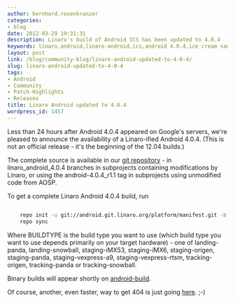 ```yaml
---
author: bernhard.rosenkranzer
categories:
- blog
date: 2012-03-29 19:31:31
description: Linaro's build of Android ICS has been updated to 4.0.4
keywords: linaro,android,linaro-android,ics,android 4.0.4,ice cream sandwich,4.0.4,update,source
layout: post
link: /blog/community-blog/linaro-android-updated-to-4-0-4/
slug: linaro-android-updated-to-4-0-4
tags:
- Android
- Community
- Patch-Highlights
- Releases
title: Linaro Android updated to 4.0.4
wordpress_id: 1457
---
```


Less than 24 hours after Android 4.0.4 appeared on Google's servers, we're pleased to announce the availability of a Linaro-ified Android 4.0.4. (This is not an official release - it's the beginning of the 12.04 builds.)

The complete source is available in our [git repository](http://android.git.linaro.org/gitweb) - in linaro_android_4.0.4 branches in subprojects containing modifications by Linaro, or using the android-4.0.4_r1.1 tag in subprojects using unmodified code from AOSP.

To get a complete Linaro Android 4.0.4 build, run

```bash

    repo init -u git://android.git.linaro.org/platform/manifest.git -b linaro_android_4.0.4 -m BUILDTYPE.xml
    repo sync

```

Where BUILDTYPE is the build type you want to use (which build type you want to use depends primarily on your target hardware) - one of landing-panda, landing-snowball, staging-iMX53, staging-iMX6, staging-origen, staging-panda, staging-vexpress-a9, staging-vexpress-rtsm, tracking-origen, tracking-panda or tracking-snowball.

Binary builds will appear shortly on [android-build](https://releases.linaro.org/).

Of course, another, even faster, way to get 404 is just going [here](https://releases.linaro.org/). ;-)